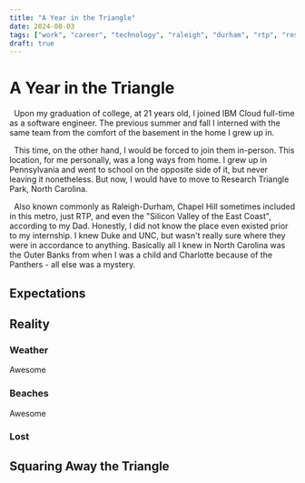```yaml
---
title: "A Year in the Triangle"
date: 2024-08-03
tags: ["work", "career", "technology", "raleigh", "durham", "rtp", "research triangle park", "nc", "north carolina", "life"]
draft: true
---
```



# A Year in the Triangle

  Upon my graduation of college, at 21 years old, I joined IBM Cloud full-time as a software engineer. The previous summer and fall I interned with the same team from the comfort of the basement in the home I grew up in.

  This time, on the other hand, I would be forced to join them in-person. This location, for me personally, was a long ways from home. I grew up in Pennsylvania and went to school on the opposite side of it, but never leaving it nonetheless. But now, I would have to move to Research Triangle Park, North Carolina.

  Also known commonly as Raleigh-Durham, Chapel Hill sometimes included in this metro, just RTP, and even the "Silicon Valley of the East Coast", according to my Dad. Honestly, I did not know the place even existed prior to my internship. I knew Duke and UNC, but wasn't really sure where they were in accordance to anything. Basically all I knew in North Carolina was the Outer Banks from when I was a child and Charlotte because of the Panthers - all else was a mystery.


## Expectations


## Reality

### Weather

Awesome

### Beaches

Awesome


### Lost


## Squaring Away the Triangle